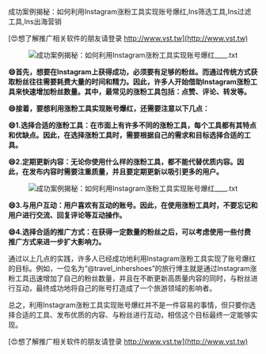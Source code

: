 成功案例揭秘：如何利用Instagram涨粉工具实现账号爆红,Ins筛选工具,Ins过滤工具,Ins出海营销

[😍想了解推广相关软件的朋友请登录 http://www.vst.tw](http://www.vst.tw)

 <center><img src="https://vst.tw/MP4/tuiguang/png/1.png" alt="成功案例揭秘：如何利用Instagram涨粉工具实现账号爆红____.txt"></center>

**😄首先，想要在Instagram上获得成功，必须要有足够的粉丝。而通过传统方式获取粉丝往往需要耗费大量的时间和精力。因此，许多人开始借助Instagram涨粉工具来快速增加粉丝数量。其中，最常见的涨粉工具包括：点赞、评论、转发等。**

**😄接着，要想利用涨粉工具实现账号爆红，还需要注意以下几点：**

**😄1.选择合适的涨粉工具：在市面上有许多不同的涨粉工具，每个工具都有其特点和优缺点。因此，在选择涨粉工具时，需要根据自己的需求和目标选择合适的工具。**

**😄2.定期更新内容：无论你使用什么样的涨粉工具，都不能代替优质内容。因此，在发布内容时需要注重质量，并且要定期更新以吸引更多的用户。**

 <center><img src="https://vst.tw/MP4/tuiguang/png/8.png" alt="成功案例揭秘：如何利用Instagram涨粉工具实现账号爆红____.txt"></center>

**😄3.与用户互动：用户喜欢有互动的账号。因此，在使用涨粉工具时，不要忘记和用户进行交流、回复评论等互动操作。**

**😄4.选择合适的推广方式：在获得一定数量的粉丝之后，可以考虑使用一些付费推广方式来进一步扩大影响力。**

通过以上几点的实践，许多人已经成功地利用Instagram涨粉工具实现了账号爆红的目标。例如，一位名为“@travel_inhershoes”的旅行博主就是通过Instagram涨粉工具迅速增加了自己的粉丝数量，并且在不断更新高质量内容的同时，与粉丝进行互动，最终成功地将自己的账号打造成了一个旅游领域的影响者。

总之，利用Instagram涨粉工具实现账号爆红并不是一件容易的事情，但只要你选择合适的工具、发布优质的内容、与粉丝进行互动，相信这个目标最终一定能够实现。

[😍想了解推广相关软件的朋友请登录 http://www.vst.tw](http://www.vst.tw)



